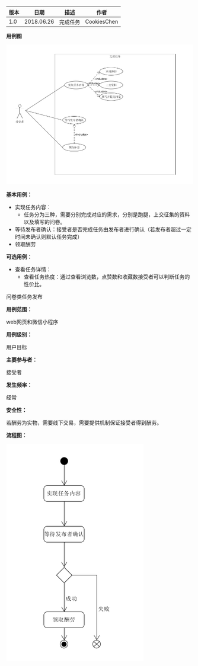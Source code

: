 | 版本 | 日期       | 描述     | 作者        |
| ---- | ---------- | -------- | ----------- |
| 1.0  | 2018.06.26 | 完成任务 | CookiesChen |

**用例图**

![1561558840261](img/1561558840261.png)

**基本用例：**

- 实现任务内容：
  - 任务分为三种，需要分别完成对应的需求，分别是跑腿，上交征集的资料以及填写的问卷。
- 等待发布者确认：接受者是否完成任务由发布者进行确认（若发布者超过一定时间未确认则默认任务完成）
- 领取酬劳

**可选用例：**

- 查看任务详情：
  - 查看任务热度：通过查看浏览数，点赞数和收藏数接受者可以判断任务的性价比。

问卷类任务发布

**用例范围：**

web网页和微信小程序

**用例级别：**

用户目标

**主要参与者：**

接受者

**发生频率：**

经常

**安全性：**

若酬劳为实物，需要线下交易，需要提供机制保证接受者得到酬劳。

**流程图：**

![1561561563049](img/1561561563049.png)